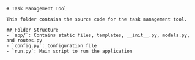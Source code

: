 
    # Task Management Tool

    This folder contains the source code for the task management tool.

    ## Folder Structure
    - `app/`: Contains static files, templates, __init__.py, models.py, and routes.py
    - `config.py`: Configuration file
    - `run.py`: Main script to run the application
    